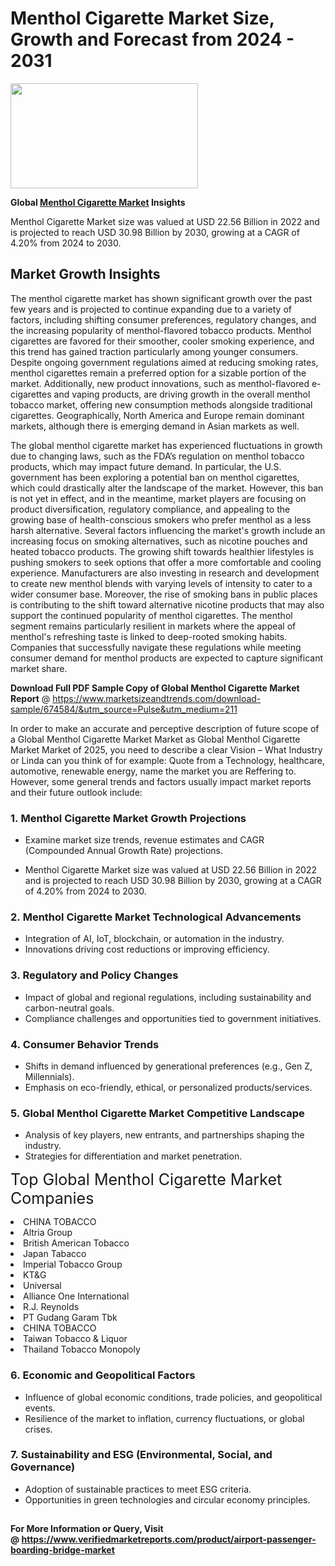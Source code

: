 <H1>Menthol Cigarette Market Size, Growth and Forecast from 2024 - 2031</H1><img class="aligncenter size-medium wp-image-584254" src="https://thirdeyenews.in/wp-content/uploads/2024/09/Global-Market-Research-300x168.jpeg" alt="" width="300" height="168" /><p><strong>Global&nbsp;<a href="https://www.marketsizeandtrends.com/download-sample/674584/&amp;utm_source=Pulse&amp;utm_medium=211">Menthol Cigarette Market</a> Insights</strong></p><p>Menthol Cigarette Market size was valued at USD 22.56 Billion in 2022 and is projected to reach USD 30.98 Billion by 2030, growing at a CAGR of 4.20% from 2024 to 2030.</p><p><h2>Market Growth Insights</h2> <p>The menthol cigarette market has shown significant growth over the past few years and is projected to continue expanding due to a variety of factors, including shifting consumer preferences, regulatory changes, and the increasing popularity of menthol-flavored tobacco products. Menthol cigarettes are favored for their smoother, cooler smoking experience, and this trend has gained traction particularly among younger consumers. Despite ongoing government regulations aimed at reducing smoking rates, menthol cigarettes remain a preferred option for a sizable portion of the market. Additionally, new product innovations, such as menthol-flavored e-cigarettes and vaping products, are driving growth in the overall menthol tobacco market, offering new consumption methods alongside traditional cigarettes. Geographically, North America and Europe remain dominant markets, although there is emerging demand in Asian markets as well. </p> <p>The global menthol cigarette market has experienced fluctuations in growth due to changing laws, such as the FDA’s regulation on menthol tobacco products, which may impact future demand. In particular, the U.S. government has been exploring a potential ban on menthol cigarettes, which could drastically alter the landscape of the market. However, this ban is not yet in effect, and in the meantime, market players are focusing on product diversification, regulatory compliance, and appealing to the growing base of health-conscious smokers who prefer menthol as a less harsh alternative. Several factors influencing the market's growth include an increasing focus on smoking alternatives, such as nicotine pouches and heated tobacco products. The growing shift towards healthier lifestyles is pushing smokers to seek options that offer a more comfortable and cooling experience. Manufacturers are also investing in research and development to create new menthol blends with varying levels of intensity to cater to a wider consumer base. Moreover, the rise of smoking bans in public places is contributing to the shift toward alternative nicotine products that may also support the continued popularity of menthol cigarettes. The menthol segment remains particularly resilient in markets where the appeal of menthol's refreshing taste is linked to deep-rooted smoking habits. Companies that successfully navigate these regulations while meeting consumer demand for menthol products are expected to capture significant market share. </p><p><span class=""><strong>Download Full PDF Sample Copy of Global Menthol Cigarette Market Report</strong> @ <a href="https://www.marketsizeandtrends.com/download-sample/674584/&amp;utm_source=Pulse&amp;utm_medium=211" target="_blank">https://www.marketsizeandtrends.com/download-sample/674584/&amp;utm_source=Pulse&amp;utm_medium=211</a></span></p><p>In order to make an accurate and perceptive description of future scope of a Global&nbsp;Menthol Cigarette Market Market as Global&nbsp;Menthol Cigarette Market Market of 2025, you need to describe a clear Vision &ndash; What Industry or Linda can you think of for example: Quote from a Technology, healthcare, automotive, renewable energy, name the market you are Reffering to. However, some general trends and factors usually impact market reports and their future outlook include:</p><h3>1.&nbsp;<strong>Menthol Cigarette Market Growth Projections</strong></h3><ul><li>Examine market size trends, revenue estimates and CAGR (Compounded Annual Growth Rate) projections.</li><li><p>Menthol Cigarette Market size was valued at USD 22.56 Billion in 2022 and is projected to reach USD 30.98 Billion by 2030, growing at a CAGR of 4.20% from 2024 to 2030.</p></li></ul><h3>2.&nbsp;<strong>Menthol Cigarette Market Technological Advancements</strong></h3><ul><li>Integration of AI, IoT, blockchain, or automation in the industry.</li><li>Innovations driving cost reductions or improving efficiency.</li></ul><h3>3.&nbsp;<strong>Regulatory and Policy Changes</strong></h3><ul><li>Impact of global and regional regulations, including sustainability and carbon-neutral goals.</li><li>Compliance challenges and opportunities tied to government initiatives.</li></ul><h3>4.&nbsp;<strong>Consumer Behavior Trends</strong></h3><ul><li>Shifts in demand influenced by generational preferences (e.g., Gen Z, Millennials).</li><li>Emphasis on eco-friendly, ethical, or personalized products/services.</li></ul><h3>5.&nbsp;<strong>Global Menthol Cigarette Market Competitive Landscape</strong></h3><ul><li>Analysis of key players, new entrants, and partnerships shaping the industry.</li><li>Strategies for differentiation and market penetration.</li></ul><p data-pm-slice="1 1 []"><span style="color: inherit; font-family: inherit; font-size: 25px;">Top Global Menthol Cigarette Market Companies</span></p><div class="" data-test-id=""><p><li>CHINA TOBACCO</li><li> Altria Group</li><li> British American Tobacco</li><li> Japan Tabacco</li><li> Imperial Tobacco Group</li><li> KT&G</li><li> Universal</li><li> Alliance One International</li><li> R.J. Reynolds</li><li> PT Gudang Garam Tbk</li><li> CHINA TOBACCO</li><li> Taiwan Tobacco & Liquor</li><li> Thailand Tobacco Monopoly</li></p></div><h3>6.&nbsp;<strong>Economic and Geopolitical Factors</strong></h3><ul><li>Influence of global economic conditions, trade policies, and geopolitical events.</li><li>Resilience of the market to inflation, currency fluctuations, or global crises.</li></ul><h3>7.&nbsp;<strong>Sustainability and ESG (Environmental, Social, and Governance)</strong></h3><ul><li>Adoption of sustainable practices to meet ESG criteria.</li><li>Opportunities in green technologies and circular economy principles.</li></ul><h2><strong style="font-size: 14px;">For More Information or Query, Visit @&nbsp;</strong><a style="background-color: #ffffff; font-size: 14px;" href="https://www.marketsizeandtrends.com/report/menthol-cigarette-market/" target="_blank">https://www.verifiedmarketreports.com/product/airport-passenger-boarding-bridge-market</a></h2>
